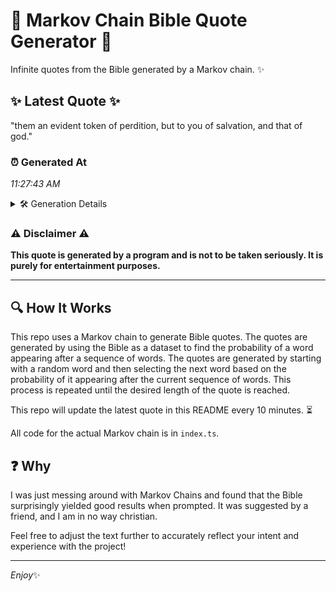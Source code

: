 # 📖 Markov Chain Bible Quote Generator 📖

Infinite quotes from the Bible generated by a Markov chain. ✨

## ✨ Latest Quote ✨
"them an evident token of perdition, but to you of salvation, and that of god."

### ⏰ Generated At
*11:27:43 AM*

<details>
    <summary>🛠️ Generation Details</summary>
    <p>
        <strong>🌱 Seed:</strong> them<br>
        <strong>🔄 Iterations:</strong> 14<br>
        <strong>📜 Context History:</strong><br>[ them ]: an<br>[ them, an ]: evident<br>[ them, an, evident ]: token<br>[ them, an, evident, token ]: of<br>[ them, an, evident, token, of ]: perdition,<br>[ them, an, evident, token, of, perdition, ]: but<br>[ an, evident, token, of, perdition,, but ]: to<br>[ evident, token, of, perdition,, but, to ]: you<br>[ token, of, perdition,, but, to, you ]: of<br>[ of, perdition,, but, to, you, of ]: salvation,<br>[ perdition,, but, to, you, of, salvation, ]: and<br>[ but, to, you, of, salvation,, and ]: that<br>[ to, you, of, salvation,, and, that ]: of<br>[ you, of, salvation,, and, that, of ]: god.<br>
    </p>
</details>

### ⚠️ Disclaimer ⚠️
**This quote is generated by a program and is not to be taken seriously. It is purely for entertainment purposes.**

---

## 🔍 How It Works

This repo uses a Markov chain to generate Bible quotes. The quotes are generated by using the Bible as a dataset to find the probability of a word appearing after a sequence of words. The quotes are generated by starting with a random word and then selecting the next word based on the probability of it appearing after the current sequence of words. This process is repeated until the desired length of the quote is reached.

This repo will update the latest quote in this README every 10 minutes. ⏳

All code for the actual Markov chain is in `index.ts`.

## ❓ Why

I was just messing around with Markov Chains and found that the Bible surprisingly yielded good results when prompted. 
It was suggested by a friend, and I am in no way christian.

Feel free to adjust the text further to accurately reflect your intent and experience with the project!

---

*Enjoy*✨
